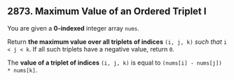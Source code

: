 ## 2873. Maximum Value of an Ordered Triplet I

You are given a **0-indexed** integer array `nums`.

Return **the maximum value over all triplets of indices** `(i, j, k)` *such that* `i < j < k`. If all such triplets have a negative value, return `0`.

The **value of a triplet of indices** `(i, j, k)` is equal to `(nums[i] - nums[j]) * nums[k]`.
